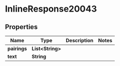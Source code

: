 

# InlineResponse20043

## Properties

Name | Type | Description | Notes
------------ | ------------- | ------------- | -------------
**pairings** | **List&lt;String&gt;** |  | 
**text** | **String** |  | 



